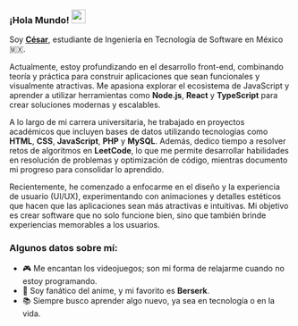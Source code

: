 ### ¡Hola Mundo! <img src="https://em-content.zobj.net/source/noto-emoji-animations/344/waving-hand_medium-light-skin-tone_1f44b-1f3fc_1f3fc.gif" width="25px" height="25px">

Soy [**César**](https://cgamcs.vercel.app/), estudiante de Ingeniería en Tecnología de Software en México 🇲🇽.

Actualmente, estoy profundizando en el desarrollo front-end, combinando teoría y práctica para construir aplicaciones que sean funcionales y visualmente atractivas. Me apasiona explorar el ecosistema de JavaScript y aprender a utilizar herramientas como **Node.js**, **React** y **TypeScript** para crear soluciones modernas y escalables.  

A lo largo de mi carrera universitaria, he trabajado en proyectos académicos que incluyen bases de datos utilizando tecnologías como **HTML**, **CSS**, **JavaScript**, **PHP** y **MySQL**. Además, dedico tiempo a resolver retos de algoritmos en **LeetCode**, lo que me permite desarrollar habilidades en resolución de problemas y optimización de código, mientras documento mi progreso para consolidar lo aprendido.  

Recientemente, he comenzado a enfocarme en el diseño y la experiencia de usuario (UI/UX), experimentando con animaciones y detalles estéticos que hacen que las aplicaciones sean más atractivas e intuitivas. Mi objetivo es crear software que no solo funcione bien, sino que también brinde experiencias memorables a los usuarios.


### Algunos datos sobre mí:  
- 🎮 Me encantan los videojuegos; son mi forma de relajarme cuando no estoy programando.  
- 🍜 Soy fanático del anime, y mi favorito es **Berserk**.  
- 📚 Siempre busco aprender algo nuevo, ya sea en tecnología o en la vida.

